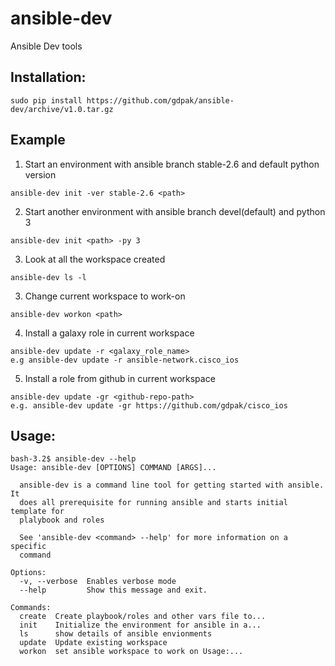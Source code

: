 # ansible-dev
Ansible Dev tools

## Installation:
```
sudo pip install https://github.com/gdpak/ansible-dev/archive/v1.0.tar.gz
```
## Example
1. Start an environment with ansible branch stable-2.6 and default python version
```
ansible-dev init -ver stable-2.6 <path>
```
2. Start another environment with ansible branch devel(default) and python 3
```
ansible-dev init <path> -py 3
```
3. Look at all the workspace created
```
ansible-dev ls -l
```
3. Change current workspace to work-on
```
ansible-dev workon <path>
```
4. Install a galaxy role in current workspace
```
ansible-dev update -r <galaxy_role_name>
e.g ansible-dev update -r ansible-network.cisco_ios
```
5. Install a role from github in current workspace
```
ansible-dev update -gr <github-repo-path>
e.g. ansible-dev update -gr https://github.com/gdpak/cisco_ios
```

## Usage:
```
bash-3.2$ ansible-dev --help
Usage: ansible-dev [OPTIONS] COMMAND [ARGS]...

  ansible-dev is a command line tool for getting started with ansible. It
  does all prerequisite for running ansible and starts initial template for
  plalybook and roles

  See 'ansible-dev <command> --help' for more information on a specific
  command

Options:
  -v, --verbose  Enables verbose mode
  --help         Show this message and exit.

Commands:
  create  Create playbook/roles and other vars file to...
  init    Initialize the environment for ansible in a...
  ls      show details of ansible envionments
  update  Update existing workspace
  workon  set ansible workspace to work on Usage:...
```
